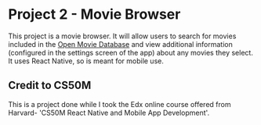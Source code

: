 # Project 2 - Movie Browser
This project is a movie browser. It will allow users to
search for movies included in the [Open Movie Database](http://www.omdbapi.com/)
and view additional information (configured in the settings screen of the app) about any movies they select.
It uses React Native, so is meant for mobile use.



## Credit to CS50M
This is a project done while I took the Edx online course offered from Harvard- 'CS50M React Native and Mobile App Development'.
